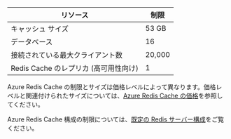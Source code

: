 | リソース | 制限 |
|---------------------------------------------|----------------------------------------|
| キャッシュ サイズ | 53 GB |
| データベース | 16 |
| 接続されている最大クライアント数 | 20,000 |
| Redis Cache のレプリカ (高可用性向け) | 1 |

Azure Redis Cache の制限とサイズは価格レベルによって異なります。価格レベルと関連付けられたサイズについては、[Azure Redis Cache の価格](http://azure.microsoft.com/pricing/details/cache/)を参照してください。

Azure Redis Cache 構成の制限については、[既定の Redis サーバー構成](redis-cache/cache-configure.md#default-redis-server-configuration)をご覧ください。

<!----HONumber=Sept15_HO1-->